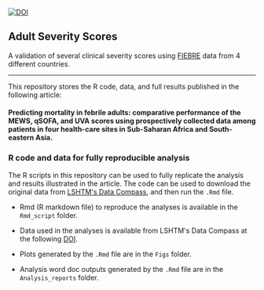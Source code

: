 <a href="https://zenodo.org/doi/10.5281/zenodo.13376618"><img src="https://zenodo.org/badge/400505843.svg" alt="DOI"></a>

## Adult Severity Scores 
A validation of several clinical severity scores using [FIEBRE](https://www.lshtm.ac.uk/research/centres-projects-groups/fiebre) data from 4 different countries. 

--------------------------------------------------------------------------------

This repository stores the R code, data, and full results published in the following article: 

#### Predicting mortality in febrile adults: comparative performance of the MEWS, qSOFA, and UVA scores using prospectively collected data among patients in four health-care sites in Sub-Saharan Africa and South-eastern Asia. 

### R code and data for fully reproducible analysis

The R scripts in this repository can be used to fully replicate the analysis and results illustrated in the article. The code can be used to download the original data from [LSHTM's Data Compass](https://doi.org/10.17037/DATA.00004332), and then run the `.Rmd` file.

  * Rmd (R markdown file) to reproduce the analyses is available in the `Rmd_script` folder. 

  * Data used in the analyses is available from LSHTM's Data Compass at the following [DOI](https://doi.org/10.17037/DATA.00004332). 

  * Plots generated by the `.Rmd` file are in the `Figs` folder. 

  * Analysis word doc outputs generated by the `.Rmd` file are in the `Analysis_reports` folder. 
  
